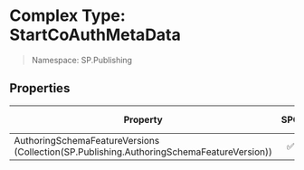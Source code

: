 # Complex Type: StartCoAuthMetaData

> Namespace: SP.Publishing

## Properties

Property | SPO | SP 2019 | SP 2016 | SP 2013
----------|:---:|:-------:|:-------:|:-------:
AuthoringSchemaFeatureVersions (Collection(SP.Publishing.AuthoringSchemaFeatureVersion)) | ✅ | ❌ | ❌ | ❌